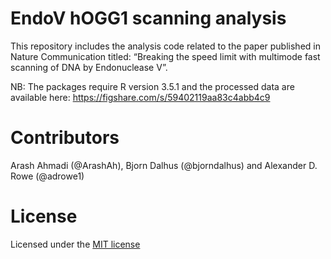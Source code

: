# EndoV hOGG1 scanning analysis
This repository includes the analysis code related to the paper published in Nature Communication titled: “Breaking the speed limit with multimode fast scanning of DNA by Endonuclease V”.

NB: The packages require R version 3.5.1 and the processed data are available here: 
https://figshare.com/s/59402119aa83c4abb4c9 

# Contributors
Arash Ahmadi (@ArashAh), Bjorn Dalhus (@bjorndalhus) and Alexander D. Rowe (@adrowe1)

# License
Licensed under the [MIT license](LICENSE) 


 

